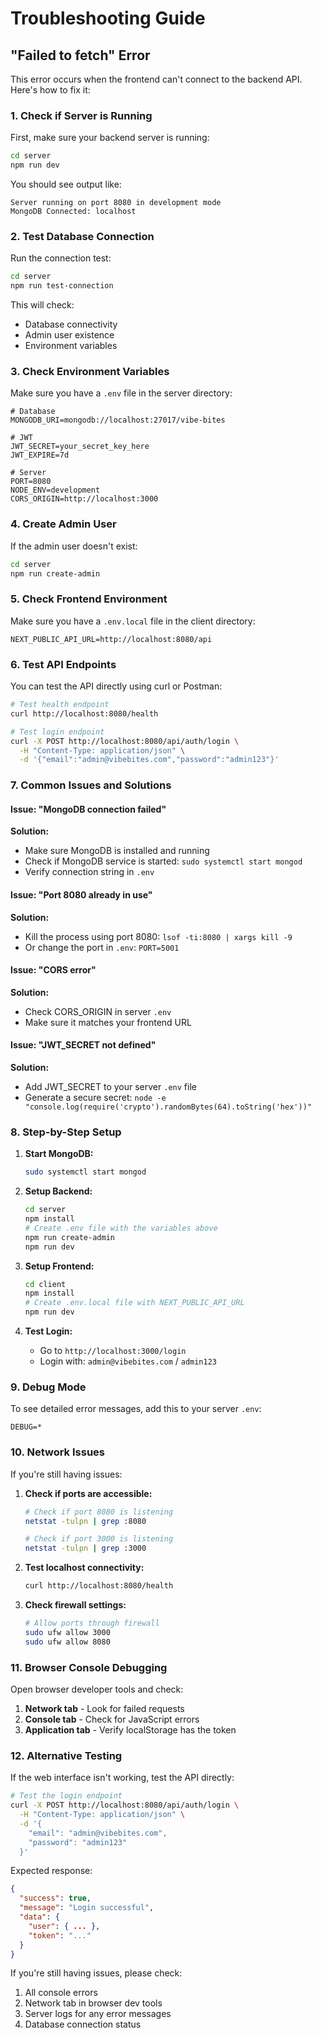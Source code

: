 # Troubleshooting Guide

## "Failed to fetch" Error

This error occurs when the frontend can't connect to the backend API. Here's how to fix it:

### 1. Check if Server is Running

First, make sure your backend server is running:

```bash
cd server
npm run dev
```

You should see output like:
```
Server running on port 8080 in development mode
MongoDB Connected: localhost
```

### 2. Test Database Connection

Run the connection test:

```bash
cd server
npm run test-connection
```

This will check:
- Database connectivity
- Admin user existence
- Environment variables

### 3. Check Environment Variables

Make sure you have a `.env` file in the server directory:

```env
# Database
MONGODB_URI=mongodb://localhost:27017/vibe-bites

# JWT
JWT_SECRET=your_secret_key_here
JWT_EXPIRE=7d

# Server
PORT=8080
NODE_ENV=development
CORS_ORIGIN=http://localhost:3000
```

### 4. Create Admin User

If the admin user doesn't exist:

```bash
cd server
npm run create-admin
```

### 5. Check Frontend Environment

Make sure you have a `.env.local` file in the client directory:

```env
NEXT_PUBLIC_API_URL=http://localhost:8080/api
```

### 6. Test API Endpoints

You can test the API directly using curl or Postman:

```bash
# Test health endpoint
curl http://localhost:8080/health

# Test login endpoint
curl -X POST http://localhost:8080/api/auth/login \
  -H "Content-Type: application/json" \
  -d '{"email":"admin@vibebites.com","password":"admin123"}'
```

### 7. Common Issues and Solutions

#### Issue: "MongoDB connection failed"
**Solution:**
- Make sure MongoDB is installed and running
- Check if MongoDB service is started: `sudo systemctl start mongod`
- Verify connection string in `.env`

#### Issue: "Port 8080 already in use"
**Solution:**
- Kill the process using port 8080: `lsof -ti:8080 | xargs kill -9`
- Or change the port in `.env`: `PORT=5001`

#### Issue: "CORS error"
**Solution:**
- Check CORS_ORIGIN in server `.env`
- Make sure it matches your frontend URL

#### Issue: "JWT_SECRET not defined"
**Solution:**
- Add JWT_SECRET to your server `.env` file
- Generate a secure secret: `node -e "console.log(require('crypto').randomBytes(64).toString('hex'))"`

### 8. Step-by-Step Setup

1. **Start MongoDB:**
   ```bash
   sudo systemctl start mongod
   ```

2. **Setup Backend:**
   ```bash
   cd server
   npm install
   # Create .env file with the variables above
   npm run create-admin
   npm run dev
   ```

3. **Setup Frontend:**
   ```bash
   cd client
   npm install
   # Create .env.local file with NEXT_PUBLIC_API_URL
   npm run dev
   ```

4. **Test Login:**
   - Go to `http://localhost:3000/login`
   - Login with: `admin@vibebites.com` / `admin123`

### 9. Debug Mode

To see detailed error messages, add this to your server `.env`:

```env
DEBUG=*
```

### 10. Network Issues

If you're still having issues:

1. **Check if ports are accessible:**
   ```bash
   # Check if port 8080 is listening
   netstat -tulpn | grep :8080
   
   # Check if port 3000 is listening
   netstat -tulpn | grep :3000
   ```

2. **Test localhost connectivity:**
   ```bash
   curl http://localhost:8080/health
   ```

3. **Check firewall settings:**
   ```bash
   # Allow ports through firewall
   sudo ufw allow 3000
   sudo ufw allow 8080
   ```

### 11. Browser Console Debugging

Open browser developer tools and check:

1. **Network tab** - Look for failed requests
2. **Console tab** - Check for JavaScript errors
3. **Application tab** - Verify localStorage has the token

### 12. Alternative Testing

If the web interface isn't working, test the API directly:

```bash
# Test the login endpoint
curl -X POST http://localhost:8080/api/auth/login \
  -H "Content-Type: application/json" \
  -d '{
    "email": "admin@vibebites.com",
    "password": "admin123"
  }'
```

Expected response:
```json
{
  "success": true,
  "message": "Login successful",
  "data": {
    "user": { ... },
    "token": "..."
  }
}
```

If you're still having issues, please check:
1. All console errors
2. Network tab in browser dev tools
3. Server logs for any error messages
4. Database connection status 